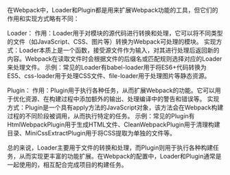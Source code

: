 
在Webpack中，Loader和Plugin都是用来扩展Webpack功能的工具，但它们的作用和实现方式略有不同：

Loader：
作用：Loader用于对模块的源代码进行转换和处理，它可以将不同类型的文件（如JavaScript、CSS、图片等）转换为Webpack可处理的模块。
实现方式：Loader本质上是一个函数，接受源文件作为输入，对其进行处理后返回新的内容。Webpack在读取文件时会根据文件的后缀名或匹配规则选择对应的Loader来处理文件。
示例：常见的Loader有babel-loader用于将ES6+代码转换为ES5、css-loader用于处理CSS文件、file-loader用于处理图片等静态资源。

Plugin：
作用：Plugin用于执行各种任务，从而扩展Webpack的功能。它可以用于优化资源、在构建过程中添加额外的输出、处理编译中的警告和错误等。
实现方式：Plugin是一个具有apply方法的JavaScript对象，该方法会在Webpack构建过程的不同阶段被调用，从而执行特定的任务。
示例：常见的Plugin有HtmlWebpackPlugin用于生成HTML文件、CleanWebpackPlugin用于清理构建目录、MiniCssExtractPlugin用于将CSS提取为单独的文件等。

总的来说，Loader主要用于文件的转换和处理，而Plugin则用于执行各种构建任务，从而实现更丰富的功能扩展。在Webpack的配置中，Loader和Plugin通常是一起使用的，相互配合完成项目的构建任务。





